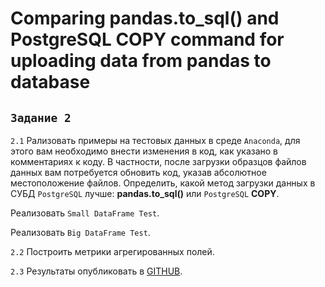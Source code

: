 # Comparing pandas.to_sql() and PostgreSQL COPY command for uploading data from pandas to database

## `Задание 2`

`2.1` Рализовать примеры на тестовых данных в среде `Anaconda`, для этого вам необходимо внести изменения в код, как указано в комментариях к коду. 
В частности, после загрузки образцов файлов данных вам потребуется обновить код, указав абсолютное местоположение файлов. Определить, какой метод загрузки данных в СУБД `PostgreSQL` лучше: **pandas.to_sql()** или `PostgreSQL` **COPY**.

  Реализовать  `Small DataFrame Test`.
  
  Реализовать  `Big DataFrame Test`.

`2.2` Построить метрики агрегированных полей.

`2.3` Результаты опубликовать в [GITHUB](https://github.com/).
